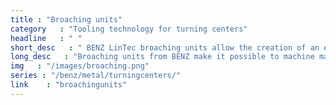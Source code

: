 ```yaml
---
title : "Broaching units"
category   : "Tooling technology for turning centers"
headline   : " "
short_desc   : " BENZ LinTec broaching units allow the creation of an extensive variety of shapes and profiles with the help of a shaping operation."
long_desc   : "Broaching units from BENZ make it possible to machine materials that have high tensile strength. An eccentric is used to convert rotary motion from the drive shaft into linear motion on the drive side. The plunger dips into the workpiece with the cutter and removes material after the shaping process using the integrated lift-off device. At the same time, the lift-off device avoids wear and prevents the cutter from breaking during the return motion coming out of the workpiece. "
img   : "/images/broaching.png"
series : "/benz/metal/turningcenters/"
link    : "broachingunits"
---
```

